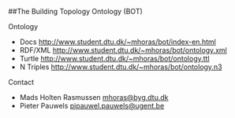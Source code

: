 ##The Building Topology Ontology (BOT)

Ontology

* Docs      http://www.student.dtu.dk/~mhoras/bot/index-en.html
* RDF/XML   http://www.student.dtu.dk/~mhoras/bot/ontology.xml
* Turtle    http://www.student.dtu.dk/~mhoras/bot/ontology.ttl
* N Triples http://www.student.dtu.dk/~mhoras/bot/ontology.n3


Contact

* Mads Holten Rasmussen <mhoras@byg.dtu.dk>
* Pieter Pauwels <pipauwel.pauwels@ugent.be>